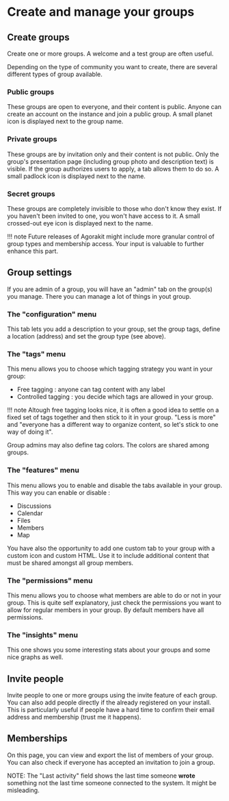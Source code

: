 # Create and manage your groups

## Create groups

Create one or more groups. A welcome and a test group are often useful.

Depending on the type of community you want to create, there are several different types of group available.

### Public groups
These groups are open to everyone, and their content is public. Anyone can create an account on the instance and join a public group. A small planet icon is displayed next to the group name.

### Private groups
These groups are by invitation only and their content is not public. Only the group's presentation page (including group photo and description text) is visible. If the group authorizes users to apply, a tab allows them to do so. A small padlock icon is displayed next to the name.

### Secret groups
These groups are completely invisible to those who don't know they exist. If you haven't been invited to one, you won't have access to it. A small crossed-out eye icon is displayed next to the name.

!!! note
    Future releases of Agorakit might include more granular control of group types and membership access. Your input is valuable to further enhance this part.

## Group settings
If you are admin of a group, you will have an "admin" tab on the group(s) you manage. There you can manage a lot of things in yout group.

### The "configuration" menu
This tab lets you add a description to your group, set the group tags, define a location (address) and set the group type (see above).

### The "tags" menu
This menu allows you to choose which tagging strategy you want in your group:

- Free tagging : anyone can tag content with any label
- Controlled tagging : you decide which tags are allowed in your group.

!!! note
        Altough free tagging looks nice, it is often a good idea to settle on  a fixed set of tags together and then stick to it in your group. "Less is more" and "everyone has a different way to organize content, so let's stick to one way of doing it".

Group admins may also define tag colors. The colors are shared among groups.

### The "features" menu
This menu allows you to enable and disable the tabs available in your group. This way you can enable or disable :

- Discussions
- Calendar
- Files
- Members
- Map

You have also the opportunity to add one custom tab to your group with a custom icon and custom HTML. Use it to include additional content that must be shared amongst all group members.

### The "permissions" menu
This menu allows you to choose what members are able to do or not in your group. This is quite self explanatory, just check the permissions you want to allow for regular members in your group. By default members have all permissions.

### The "insights" menu
This one shows you some interesting stats about your groups and some nice graphs as well.

## Invite people
Invite people to one or more groups using the invite feature of each group. You can also add people directly if the already registered on your install. This is particularly useful if people have a hard time to confirm their email address and membership (trust me it happens).

## Memberships
On this page, you can view and export the list of members of your group. You can also check if everyone has accepted an invitation to join a group. 

NOTE: The "Last activity" field shows the last time someone **wrote** something not the last time someone connected to the system. It might be misleading.
